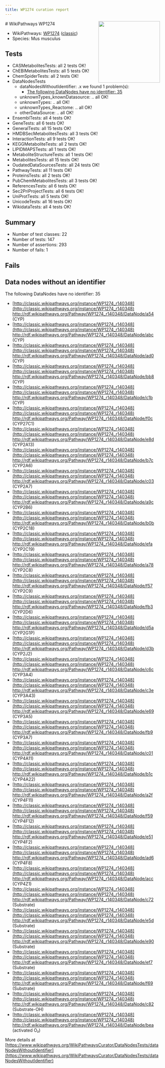 ```yaml
---
title: WP1274 curation report
---
```


<img style="float: right; width: 200px" src="https://upload.wikimedia.org/wikipedia/commons/thumb/8/83/Wplogo_with_text_500.png/640px-Wplogo_with_text_500.png" />
# WikiPathways WP1274

* WikiPathways: [WP1274](https://wikipathways.org/pathways/WP1274) ([classic](https://classic.wikipathways.org/instance/WP1274))
* Species: Mus musculus
## Tests
* CASMetabolitesTests: all 2 tests OK!
* ChEBIMetabolitesTests: all 5 tests OK!
* ChemSpiderTests: all 2 tests OK!
* DataNodesTests
    * dataNodesWithoutIdentifier: .x we found 1 problem(s):
        * [The following DataNodes have no identifier: 35](#8792c4d3)
    * unknownTypes_knownDatasource: .. all OK!
    * unknownTypes: .. all OK!
    * unknownTypes_Reactome: .. all OK!
    * otherDataSource: .. all OK!
* EnsemblTests: all 4 tests OK!
* GeneTests: all 6 tests OK!
* GeneralTests: all 15 tests OK!
* HMDBSecMetabolitesTests: all 3 tests OK!
* InteractionTests: all 9 tests OK!
* KEGGMetaboliteTests: all 2 tests OK!
* LIPIDMAPSTests: all 1 tests OK!
* MetaboliteStructureTests: all 1 tests OK!
* MetabolitesTests: all 15 tests OK!
* OudatedDataSourcesTests: all 24 tests OK!
* PathwayTests: all 11 tests OK!
* ProteinsTests: all 2 tests OK!
* PubChemMetabolitesTests: all 3 tests OK!
* ReferencesTests: all 6 tests OK!
* Sec2PriProjectTests: all 6 tests OK!
* UniProtTests: all 5 tests OK!
* UnicodeTests: all 16 tests OK!
* WikidataTests: all 4 tests OK!


## Summary

* Number of test classes: 22
* Number of tests: 147
* Number of assertions: 293
* Number of fails: 1

## Fails

<a name="8792c4d3" />

## Data nodes without an identifier

The following DataNodes have no identifier: 35

* [http://classic.wikipathways.org/instance/WP1274_r140348](http://classic.wikipathways.org/instance/WP1274_r140348) http://rdf.wikipathways.org/Pathway/WP1274_r140348/DataNode/a54 (CYP)
* [http://classic.wikipathways.org/instance/WP1274_r140348](http://classic.wikipathways.org/instance/WP1274_r140348) http://rdf.wikipathways.org/Pathway/WP1274_r140348/DataNode/abc (CYP)
* [http://classic.wikipathways.org/instance/WP1274_r140348](http://classic.wikipathways.org/instance/WP1274_r140348) http://rdf.wikipathways.org/Pathway/WP1274_r140348/DataNode/ad0 (CYP)
* [http://classic.wikipathways.org/instance/WP1274_r140348](http://classic.wikipathways.org/instance/WP1274_r140348) http://rdf.wikipathways.org/Pathway/WP1274_r140348/DataNode/bb8 (CYP)
* [http://classic.wikipathways.org/instance/WP1274_r140348](http://classic.wikipathways.org/instance/WP1274_r140348) http://rdf.wikipathways.org/Pathway/WP1274_r140348/DataNode/c1b (CYP)
* [http://classic.wikipathways.org/instance/WP1274_r140348](http://classic.wikipathways.org/instance/WP1274_r140348) http://rdf.wikipathways.org/Pathway/WP1274_r140348/DataNode/f0c (CYP27C1)
* [http://classic.wikipathways.org/instance/WP1274_r140348](http://classic.wikipathways.org/instance/WP1274_r140348) http://rdf.wikipathways.org/Pathway/WP1274_r140348/DataNode/e8d (CYP2A13)
* [http://classic.wikipathways.org/instance/WP1274_r140348](http://classic.wikipathways.org/instance/WP1274_r140348) http://rdf.wikipathways.org/Pathway/WP1274_r140348/DataNode/b7c (CYP2A6)
* [http://classic.wikipathways.org/instance/WP1274_r140348](http://classic.wikipathways.org/instance/WP1274_r140348) http://rdf.wikipathways.org/Pathway/WP1274_r140348/DataNode/c03 (CYP2A7)
* [http://classic.wikipathways.org/instance/WP1274_r140348](http://classic.wikipathways.org/instance/WP1274_r140348) http://rdf.wikipathways.org/Pathway/WP1274_r140348/DataNode/a9c (CYP2B6)
* [http://classic.wikipathways.org/instance/WP1274_r140348](http://classic.wikipathways.org/instance/WP1274_r140348) http://rdf.wikipathways.org/Pathway/WP1274_r140348/DataNode/b0b (CYP2C18)
* [http://classic.wikipathways.org/instance/WP1274_r140348](http://classic.wikipathways.org/instance/WP1274_r140348) http://rdf.wikipathways.org/Pathway/WP1274_r140348/DataNode/efa (CYP2C19)
* [http://classic.wikipathways.org/instance/WP1274_r140348](http://classic.wikipathways.org/instance/WP1274_r140348) http://rdf.wikipathways.org/Pathway/WP1274_r140348/DataNode/a78 (CYP2C8)
* [http://classic.wikipathways.org/instance/WP1274_r140348](http://classic.wikipathways.org/instance/WP1274_r140348) http://rdf.wikipathways.org/Pathway/WP1274_r140348/DataNode/f57 (CYP2C9)
* [http://classic.wikipathways.org/instance/WP1274_r140348](http://classic.wikipathways.org/instance/WP1274_r140348) http://rdf.wikipathways.org/Pathway/WP1274_r140348/DataNode/fb3 (CYP2D6)
* [http://classic.wikipathways.org/instance/WP1274_r140348](http://classic.wikipathways.org/instance/WP1274_r140348) http://rdf.wikipathways.org/Pathway/WP1274_r140348/DataNode/d5a (CYP2G1P)
* [http://classic.wikipathways.org/instance/WP1274_r140348](http://classic.wikipathways.org/instance/WP1274_r140348) http://rdf.wikipathways.org/Pathway/WP1274_r140348/DataNode/d3b (CYP2J2)
* [http://classic.wikipathways.org/instance/WP1274_r140348](http://classic.wikipathways.org/instance/WP1274_r140348) http://rdf.wikipathways.org/Pathway/WP1274_r140348/DataNode/c6c (CYP3A4)
* [http://classic.wikipathways.org/instance/WP1274_r140348](http://classic.wikipathways.org/instance/WP1274_r140348) http://rdf.wikipathways.org/Pathway/WP1274_r140348/DataNode/c3e (CYP3A43)
* [http://classic.wikipathways.org/instance/WP1274_r140348](http://classic.wikipathways.org/instance/WP1274_r140348) http://rdf.wikipathways.org/Pathway/WP1274_r140348/DataNode/e69 (CYP3A5)
* [http://classic.wikipathways.org/instance/WP1274_r140348](http://classic.wikipathways.org/instance/WP1274_r140348) http://rdf.wikipathways.org/Pathway/WP1274_r140348/DataNode/fb9 (CYP3A7)
* [http://classic.wikipathways.org/instance/WP1274_r140348](http://classic.wikipathways.org/instance/WP1274_r140348) http://rdf.wikipathways.org/Pathway/WP1274_r140348/DataNode/c01 (CYP4A11)
* [http://classic.wikipathways.org/instance/WP1274_r140348](http://classic.wikipathways.org/instance/WP1274_r140348) http://rdf.wikipathways.org/Pathway/WP1274_r140348/DataNode/b1c (CYP4A22)
* [http://classic.wikipathways.org/instance/WP1274_r140348](http://classic.wikipathways.org/instance/WP1274_r140348) http://rdf.wikipathways.org/Pathway/WP1274_r140348/DataNode/a2f (CYP4F11)
* [http://classic.wikipathways.org/instance/WP1274_r140348](http://classic.wikipathways.org/instance/WP1274_r140348) http://rdf.wikipathways.org/Pathway/WP1274_r140348/DataNode/f59 (CYP4F12)
* [http://classic.wikipathways.org/instance/WP1274_r140348](http://classic.wikipathways.org/instance/WP1274_r140348) http://rdf.wikipathways.org/Pathway/WP1274_r140348/DataNode/e51 (CYP4F2)
* [http://classic.wikipathways.org/instance/WP1274_r140348](http://classic.wikipathways.org/instance/WP1274_r140348) http://rdf.wikipathways.org/Pathway/WP1274_r140348/DataNode/ad6 (CYP4F8)
* [http://classic.wikipathways.org/instance/WP1274_r140348](http://classic.wikipathways.org/instance/WP1274_r140348) http://rdf.wikipathways.org/Pathway/WP1274_r140348/DataNode/acc (CYP4Z1)
* [http://classic.wikipathways.org/instance/WP1274_r140348](http://classic.wikipathways.org/instance/WP1274_r140348) http://rdf.wikipathways.org/Pathway/WP1274_r140348/DataNode/c72 (Substrate)
* [http://classic.wikipathways.org/instance/WP1274_r140348](http://classic.wikipathways.org/instance/WP1274_r140348) http://rdf.wikipathways.org/Pathway/WP1274_r140348/DataNode/e5d (Substrate)
* [http://classic.wikipathways.org/instance/WP1274_r140348](http://classic.wikipathways.org/instance/WP1274_r140348) http://rdf.wikipathways.org/Pathway/WP1274_r140348/DataNode/e90 (Substrate)
* [http://classic.wikipathways.org/instance/WP1274_r140348](http://classic.wikipathways.org/instance/WP1274_r140348) http://rdf.wikipathways.org/Pathway/WP1274_r140348/DataNode/ef7 (Substrate)
* [http://classic.wikipathways.org/instance/WP1274_r140348](http://classic.wikipathways.org/instance/WP1274_r140348) http://rdf.wikipathways.org/Pathway/WP1274_r140348/DataNode/f69 (Substrate)
* [http://classic.wikipathways.org/instance/WP1274_r140348](http://classic.wikipathways.org/instance/WP1274_r140348) http://rdf.wikipathways.org/Pathway/WP1274_r140348/DataNode/c82 (Substrate-OH)
* [http://classic.wikipathways.org/instance/WP1274_r140348](http://classic.wikipathways.org/instance/WP1274_r140348) http://rdf.wikipathways.org/Pathway/WP1274_r140348/DataNode/bea (activated O₂)


More details at [https://www.wikipathways.org/WikiPathwaysCurator/DataNodesTests/dataNodesWithoutIdentifier](https://www.wikipathways.org/WikiPathwaysCurator/DataNodesTests/dataNodesWithoutIdentifier)

